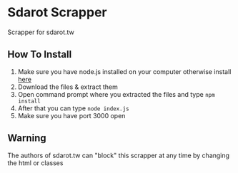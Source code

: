 # Sdarot Scrapper
Scrapper for sdarot.tw

## How To Install

1. Make sure you have node.js installed on your computer otherwise install [here](https://nodejs.org/en/)
2. Download the files & extract them
3. Open command prompt where you extracted the files and type `npm install`
4. After that you can type `node index.js`
5. Make sure you have port 3000 open

## Warning
The authors of sdarot.tw can "block" this scrapper at any time by changing the html or classes



